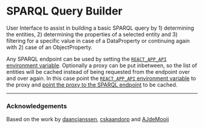 SPARQL Query Builder
====================
User Interface to assist in building a basic SPARQL query by 1) determining the entities, 2) determining the properties of a selected entity and 3) filtering for a specific value in case of a DataProperty or continuing again with 2) case of an ObjectProperty.

Any SPARQL endpoint can be used by setting the [`REACT_APP_API` environment variable](https://github.com/knaw-huc/sparql-query-builder/blob/main/frontend/.env.production#L6). Optionally a proxy can be put inbetween, so the list of entities will be cached instead of being requested from the endpoint over and over again. In this case point the [`REACT_APP_API` environment variable](https://github.com/knaw-huc/sparql-query-builder/blob/main/frontend/.env.production#L6) to the proxy and [point the proxy to the SPARQL endpoint](https://github.com/knaw-huc/sparql-query-builder/blob/main/docker-compose.yml#L26) to be cached.

---
### Acknowledgements
Based on the work by [daancjanssen](https://github.com/daancjanssen), [cskaandorp](https://github.com/cskaandorp) and [AJdeMooij](https://github.com/AJdeMooij)
